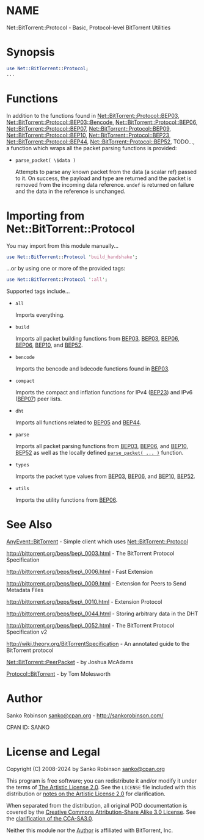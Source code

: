 # NAME

Net::BitTorrent::Protocol - Basic, Protocol-level BitTorrent Utilities

# Synopsis

```perl
use Net::BitTorrent::Protocol;
...
```

# Functions

In addition to the functions found in [Net::BitTorrent::Protocol::BEP03](https://metacpan.org/pod/Net%3A%3ABitTorrent%3A%3AProtocol%3A%3ABEP03),
[Net::BitTorrent::Protocol::BEP03::Bencode](https://metacpan.org/pod/Net%3A%3ABitTorrent%3A%3AProtocol%3A%3ABEP03%3A%3ABencode), [Net::BitTorrent::Protocol::BEP06](https://metacpan.org/pod/Net%3A%3ABitTorrent%3A%3AProtocol%3A%3ABEP06), [Net::BitTorrent::Protocol::BEP07](https://metacpan.org/pod/Net%3A%3ABitTorrent%3A%3AProtocol%3A%3ABEP07),
[Net::BitTorrent::Protocol::BEP09](https://metacpan.org/pod/Net%3A%3ABitTorrent%3A%3AProtocol%3A%3ABEP09), [Net::BitTorrent::Protocol::BEP10](https://metacpan.org/pod/Net%3A%3ABitTorrent%3A%3AProtocol%3A%3ABEP10), [Net::BitTorrent::Protocol::BEP23](https://metacpan.org/pod/Net%3A%3ABitTorrent%3A%3AProtocol%3A%3ABEP23),
[Net::BitTorrent::Protocol::BEP44](https://metacpan.org/pod/Net%3A%3ABitTorrent%3A%3AProtocol%3A%3ABEP44), [Net::BitTorrent::Protocol::BEP52](https://metacpan.org/pod/Net%3A%3ABitTorrent%3A%3AProtocol%3A%3ABEP52), TODO..., a function which wraps all the
packet parsing functions is provided:

- `parse_packet( \$data )`

    Attempts to parse any known packet from the data (a scalar ref) passed to it. On success, the payload and type are
    returned and the packet is removed from the incoming data reference. `undef` is returned on failure and the data in
    the reference is unchanged.

# Importing from Net::BitTorrent::Protocol

You may import from this module manually...

```perl
use Net::BitTorrent::Protocol 'build_handshake';
```

...or by using one or more of the provided tags:

```perl
use Net::BitTorrent::Protocol ':all';
```

Supported tags include...

- `all`

    Imports everything.

- `build`

    Imports all packet building functions from [BEP03](https://metacpan.org/pod/Net%3A%3ABitTorrent%3A%3AProtocol%3A%3ABEP03),
    [BEP03](https://metacpan.org/pod/Net%3A%3ABitTorrent%3A%3AProtocol%3A%3ABEP05), [BEP06](https://metacpan.org/pod/Net%3A%3ABitTorrent%3A%3AProtocol%3A%3ABEP06),
    [BEP06](https://metacpan.org/pod/Net%3A%3ABitTorrent%3A%3AProtocol%3A%3ABEP09), [BEP10](https://metacpan.org/pod/Net%3A%3ABitTorrent%3A%3AProtocol%3A%3ABEP10), and
    [BEP52](https://metacpan.org/pod/Net%3A%3ABitTorrent%3A%3AProtocol%3A%3ABEP52).

- `bencode`

    Imports the bencode and bdecode functions found in [BEP03](https://metacpan.org/pod/Net%3A%3ABitTorrent%3A%3AProtocol%3A%3ABEP03).

- `compact`

    Imports the compact and inflation functions for IPv4 ([BEP23](https://metacpan.org/pod/Net%3A%3ABitTorrent%3A%3AProtocol%3A%3ABEP23)) and IPv6
    ([BEP07](https://metacpan.org/pod/Net%3A%3ABitTorrent%3A%3AProtocol%3A%3ABEP07)) peer lists.

- `dht`

    Imports all functions related to [BEP05](https://metacpan.org/pod/Net%3A%3ABitTorrent%3A%3AProtocol%3A%3ABEP05) and
    [BEP44](https://metacpan.org/pod/Net%3A%3ABitTorrent%3A%3AProtocol%3A%3ABEP44).

- `parse`

    Imports all packet parsing functions from [BEP03](https://metacpan.org/pod/Net%3A%3ABitTorrent%3A%3AProtocol%3A%3ABEP03),
    [BEP06](https://metacpan.org/pod/Net%3A%3ABitTorrent%3A%3AProtocol%3A%3ABEP06), and [BEP10](https://metacpan.org/pod/Net%3A%3ABitTorrent%3A%3AProtocol%3A%3ABEP10),
    [BEP52](https://metacpan.org/pod/Net%3A%3ABitTorrent%3A%3AProtocol%3A%3ABEP52) as well as the locally defined [`parse_packet( ... )`](#parse_packet-data) function.

- `types`

    Imports the packet type values from [BEP03](https://metacpan.org/pod/Net%3A%3ABitTorrent%3A%3AProtocol%3A%3ABEP03),
    [BEP06](https://metacpan.org/pod/Net%3A%3ABitTorrent%3A%3AProtocol%3A%3ABEP06), and [BEP10](https://metacpan.org/pod/Net%3A%3ABitTorrent%3A%3AProtocol%3A%3ABEP10),
    [BEP52](https://metacpan.org/pod/Net%3A%3ABitTorrent%3A%3AProtocol%3A%3ABEP52).

- `utils`

    Imports the utility functions from [BEP06](https://metacpan.org/pod/Net%3A%3ABitTorrent%3A%3AProtocol%3A%3ABEP06).

# See Also

[AnyEvent::BitTorrent](https://metacpan.org/pod/AnyEvent%3A%3ABitTorrent) - Simple client which uses [Net::BitTorrent::Protocol](https://metacpan.org/pod/Net%3A%3ABitTorrent%3A%3AProtocol)

http://bittorrent.org/beps/bep\_0003.html - The BitTorrent Protocol Specification

http://bittorrent.org/beps/bep\_0006.html - Fast Extension

http://bittorrent.org/beps/bep\_0009.html - Extension for Peers to Send Metadata Files

http://bittorrent.org/beps/bep\_0010.html - Extension Protocol

http://bittorrent.org/beps/bep\_0044.html - Storing arbitrary data in the DHT

http://bittorrent.org/beps/bep\_0052.html - The BitTorrent Protocol Specification v2

http://wiki.theory.org/BitTorrentSpecification - An annotated guide to the BitTorrent protocol

[Net::BitTorrent::PeerPacket](https://metacpan.org/pod/Net%3A%3ABitTorrent%3A%3APeerPacket) - by Joshua McAdams

[Protocol::BitTorrent](https://metacpan.org/pod/Protocol%3A%3ABitTorrent) - by Tom Molesworth

# Author

Sanko Robinson <sanko@cpan.org> - http://sankorobinson.com/

CPAN ID: SANKO

# License and Legal

Copyright (C) 2008-2024 by Sanko Robinson <sanko@cpan.org>

This program is free software; you can redistribute it and/or modify it under the terms of [The Artistic License
2.0](http://www.perlfoundation.org/artistic_license_2_0). See the `LICENSE` file included with this distribution or
[notes on the Artistic License 2.0](http://www.perlfoundation.org/artistic_2_0_notes) for clarification.

When separated from the distribution, all original POD documentation is covered by the [Creative Commons
Attribution-Share Alike 3.0 License](http://creativecommons.org/licenses/by-sa/3.0/us/legalcode). See the
[clarification of the CCA-SA3.0](http://creativecommons.org/licenses/by-sa/3.0/us/).

Neither this module nor the [Author](#author) is affiliated with BitTorrent, Inc.
